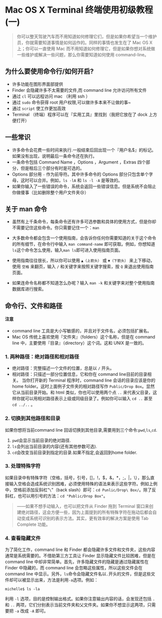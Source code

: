 # Mac OS X Terminal 终端使用初级教程(一)

> 你可以整天驾驶汽车而不用知道如何修理它们，但是如果你希望当一个维护员，你就需要知道事情是如何运作的。同样的事情也发生在了 Mac OS X 上；你可以一直使用 Mac 而不用知道如何修理它，但是如果你想对系统做一些维护或解决一些问题，那么你需要知道如何使用 command-line。

## 为什么要使用命令行/如何开启?

- 许多功能在图形界面部提供  
- Finder 会隐藏许多不太需要的文件,而 command line 允许访问所有文件  
- 通过 `cl` 可以远程访问 mac （利用 ssh ）  
- 通过 `sudo` 命令获得 root 用户权限,可以做许多本来不让做的事~  
- 通过 `script` 使工作更加高效  
- Terminal （终端）程序可以在『实用工具』里找到（我把它放在了 dock 上方便打开）

## 一些常识

- 许多命令会花费一些时间来执行.一般结束后回出现一个『用户名$』的标记。如果没有出现，说明最后一条命令还在执行。  
- 一条命令包括 Command Name ，Options ，Argument ，Extras 四个部分，但是租后三个部分有时是可选的。  
- Options 部分用 `-` 作为前导符。其中许多命令的 Options 部分只包含单个字母，这时可以合并。例如，`ls -lA` 和 `ls -l -A` 是等效的。  
- 如果你输入了一些错误的命令，系统会返回一些错误信息。但是系统不会阻止你做傻事（比如删除整个用户文件夹😢）

## 关于 man 命令

- 虽然有上千条命令，每条命令还有许多可选参数和具体的使用方式，但是你却不需要记住这些命令。你只需要记住一个：`man`

- 大多数命令都会包含一个使用指南，会告诉你任何你需要知道的关于这个命令的所有细节，在命令行中输入 `man command-name` 即可获取。例如，你想知道`ls`这个命令怎么使用，输入`man ls`即可进入使用指南页面。

- 使用指南往往很长，所以你可以使用 `▲（上箭头）` 或 `▼（下箭头）` 来上下移动，使用 `空格` 来翻页，输入 `/` 和关键字来按照关键字搜索，按 `Q` 来退出使用指南页面。

- 如果连命令名称都不知道怎么办呢？输入 `man -k` 和关键字来对整个使用指南数据库进行搜索。

## 命令行、文件和路径

#### 注意  
- command line 工具是大小写敏感的，并且对于文件名，必须包括扩展名。
- Mac OS 传统上喜欢使用『文件夹』（folders）这个名称，但是在 command line 中，主要使用『目录』（directory）这个词。这和 UNIX 是一致的。

### 1. 两种路径：绝对路径和相对路径

- 绝对路径：完整描述一个文件的位置，总是以 `/` 开头。
- 相对路径：只描述一部分位置信息，它和你在 command line目前的目录相关。
当你打开新的 Terminal 程序时，command line 会话的目录应该是你的 home folder。这时上面例子文件夹的相对路径写作 `Public/Drop Box`。显然它从当前目录开始。和 html 类似，你也可以使用两个点 `..` 来代表父目录，这样你就可以用相对路径表示上级或同级目录了。例如你可以输入 `cd ..` 甚至 `cd ../..` 。

### 2. 切换到其他路径和目录

如果你想将当前command line 回话切换到其他目录,需要用到三个命令:`pwd`,`ls`,`cd`.

1. `pwd`会显示当前目录的绝对路径.
2. `ls`会列出当前目录的内容(还有其他参数可选).
3. `cd`会改变当前目录到指定的目录.如果不指定,会返回到home folder.

### 3. 处理特殊字符

如果目录中有特殊字符（空格，括号，引号，[]，!，$，&，*，;，|，\），那么直接输入空格会造成系统识别困难，必须使用特殊的语法来表示这些字符。例如上例中，空格前添加反斜杠“`\`”（back slash）即可：`cd Punlic/Drop\ Box/`。除了反斜杠，也可以用引号的方法：`cd "Public/Drop Box"`。

> ——如果不想手动输入，也可以把文件从 Finder 拖到 Terminal 窗口来创建绝对路径，这会方便一些，因为上面提到的所有特殊字符在拖动后都会自动变成系统可识别的表示方法。其实，更有效率的解决方案是使用 Tab Complete 功能。

### 4. 查看隐藏文件

为了简化工作，command line 和 Finder 都会隐藏许多文件和文件夹，这些内容通常是系统需要的。不借助第三方工具让 Finder 显示隐藏文件比较困难，但是在 command line 中却非常简单。首先，许多隐藏文件的隐藏是通过隐藏属性在 Finder 中隐藏的，而 command line 会忽略这些属性，所以这些文件会在 command line 中显示。另外，`ls`命令会隐藏文件名以`.`开头的文件，但是这些文件却可以被显示出来，方法是利用`-a`选项。例如：  

    michelle$ ls -la
    
利用 `-l` 选项，目的是控制输出格式。如果你注意输出内容的话，会发现还包括 `.` 和 `..` 两项，它们分别表示当前文件夹和父文件夹。如果你不想显示这两项，只需要把 `-a` 改成 `-A` 即可。